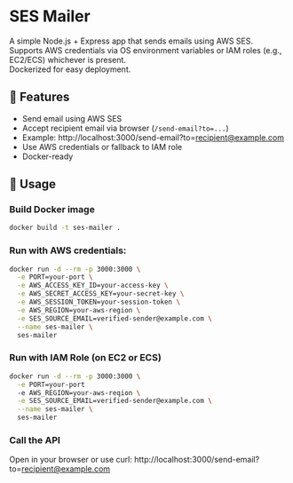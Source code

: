 # SES Mailer 

A simple Node.js + Express app that sends emails using AWS SES.  
Supports AWS credentials via OS environment variables or IAM roles (e.g., EC2/ECS) whichever is present.  
Dockerized for easy deployment.

## 🚀 Features

- Send email using AWS SES
- Accept recipient email via browser (`/send-email?to=...`) 
- Example: http://localhost:3000/send-email?to=recipient@example.com
- Use AWS credentials or fallback to IAM role
- Docker-ready

## 🧪 Usage

### Build Docker image

```bash
docker build -t ses-mailer .
```

### Run with AWS credentials:
```bash
docker run -d --rm -p 3000:3000 \
  -e PORT=your-port \
  -e AWS_ACCESS_KEY_ID=your-access-key \
  -e AWS_SECRET_ACCESS_KEY=your-secret-key \
  -e AWS_SESSION_TOKEN=your-session-token \
  -e AWS_REGION=your-aws-region \
  -e SES_SOURCE_EMAIL=verified-sender@example.com \
  --name ses-mailer \
  ses-mailer
```

### Run with IAM Role (on EC2 or ECS)
```bash
docker run -d --rm -p 3000:3000 \
  -e PORT=your-port
  -e AWS_REGION=your-aws-reqion \
  -e SES_SOURCE_EMAIL=verified-sender@example.com \
  --name ses-mailer \
  ses-mailer
```

### Call the API
Open in your browser or use curl:
http://localhost:3000/send-email?to=recipient@example.com




